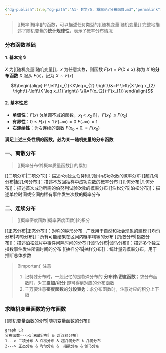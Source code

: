 ```yaml
---
{"dg-publish":true,"dg-path":"A1- 数学/5. 概率论/分布函数.md","permalink":"/A1- 数学/5. 概率论/分布函数/","dgPassFrontmatter":true,"noteIcon":"","created":"2024-05-21T15:20:27.978+08:00","updated":"2025-06-30T23:06:24.190+08:00"}
---
```



> [[概率\|概率]]的函数，可以描述任何类型的[[随机变量\|随机变量]]
> 完整地描述了随机变量的**统计规律性**，表示了概率分布情况

### 分布函数基础
#### 1. 基本定义
$X$ 为[[随机变量\|随机变量]]，$x$ 为任意实数，则函数 $F(x)=P\{X\leq x\}$ 称为 $X$ 的**分布函数**
$X$ 服从 $F(x)$，记为 $X\sim F(x)$

$$\begin{align}
P \left\{x_{1}<X\leq x_{2} \right\}&=P \left\{X \leq x_{2} \right\}-\left\{X \leq x_{1} \right\} \\
&=F(x_{2})-F(x_{1})
\end{align}$$
#### 2. 基本性质
- **单调性：**$F(x)$ 为单调不减的函数，$x_{1}<x_{2}$ 时，$F(x_{1})\leq F(x_{2})$
- **有界性：**$0\leq F(x)\leq 1$  $F(-\infty)=0$  $F(+\infty)=1$
- **右连续性**：为右连续的函数  $F(x_{0}+0)=F(x_{0})$

**满足上述三条性质的函数，必为某一随机变量的分布函数**

### 一、离散分布
> [[概率分布律\|概率质量函数]] 的累加

[[二项分布\|二项分布]]：描述n次独立伯努利试验中成功次数的概率分布
[[超几何分布\|超几何分布]]：描述不放回抽样中成功次数的概率分布
[[几何分布\|几何分布]]：描述首次成功所需的伯努利试验次数的概率分布
[[泊松分布\|泊松分布]]：描述单位时间或空间内稀有事件发生次数的概率分布

### 二、连续分布
> [[概率密度函数\|概率密度函数]]的积分

[[正态分布\|正态分布]]：对称的钟形分布，广泛用于自然和社会现象的建模
[[均匀分布\|均匀分布]]：所有可能结果在区间内概率均等的分布
[[指数分布\|指数分布]]：描述泊松过程中事件间隔时间的分布
[[伽马分布\|伽马分布]]：描述多个独立指数事件发生所需时间的分布
[[抽样分布\|抽样分布]]：统计量的概率分布，用于推断总体参数

>[!important] 注意
>1. 记特殊分布时，一般记忆的是特殊分布的 **分布律**/**密度函数**；求分布函数时，对其**累加/积分**  即可得到对应的分布函数
>2. 千万要注意**密度函数**的**分段表达**：求分布函数时，注意对应的积分上下限

### 求随机变量函数的分布函数
[[随机变量函数的分布\|随机变量函数的分布]]


```mermaid
graph LR
分布函数--->1[离散分布] & 2[连续分布]
1---> 二项分布 & 泊松分布 & 超几何分布 & 几何分布
2---> 正态分布 & 均匀分布 &  指数分布 & 伽马分布
```
